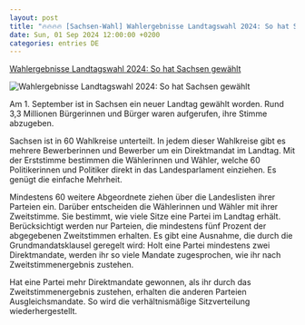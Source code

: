 ```yaml
---
layout: post
title: "🔥🔥🔥🔥 [Sachsen-Wahl] Wahlergebnisse Landtagswahl 2024: So hat Sachsen gewählt"
date: Sun, 01 Sep 2024 12:00:00 +0200
categories: entries DE
---
```

[Wahlergebnisse Landtagswahl 2024: So hat Sachsen gewählt](https://www.mdr.de/nachrichten/sachsen/politik/landtagswahl/wahlergebnis-wahlkreis-gemeinde-ueberblick-100.html)

![Wahlergebnisse Landtagswahl 2024: So hat Sachsen gewählt](https://cdn.mdr.de/nachrichten/sachsen/politik/landtagswahl/teaser-landtagswahl-sachsen-100_v-variantBig16x9_wm-true_zc-ecbbafc6.jpg?version=2257)

Am 1. September ist in Sachsen ein neuer Landtag gewählt worden. Rund 3,3 Millionen Bürgerinnen und Bürger waren aufgerufen, ihre Stimme abzugeben.

Sachsen ist in 60 Wahlkreise unterteilt. In jedem dieser Wahlkreise gibt es mehrere Bewerberinnen und Bewerber um ein Direktmandat im Landtag. Mit der Erststimme bestimmen die Wählerinnen und Wähler, welche 60 Politikerinnen und Politiker direkt in das Landesparlament einziehen. Es genügt die einfache Mehrheit.



Mindestens 60 weitere Abgeordnete ziehen über die Landeslisten ihrer Parteien ein. Darüber entscheiden die Wählerinnen und Wähler mit ihrer Zweitstimme. Sie bestimmt, wie viele Sitze eine Partei im Landtag erhält. Berücksichtigt werden nur Parteien, die mindestens fünf Prozent der abgegebenen Zweitstimmen erhalten. Es gibt eine Ausnahme, die durch die Grundmandatsklausel geregelt wird: Holt eine Partei mindestens zwei Direktmandate, werden ihr so viele Mandate zugesprochen, wie ihr nach Zweitstimmenergebnis zustehen.



Hat eine Partei mehr Direktmandate gewonnen, als ihr durch das Zweitstimmenergebnis zustehen, erhalten die anderen Parteien Ausgleichsmandate. So wird die verhältnismäßige Sitzverteilung wiederhergestellt.

